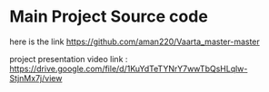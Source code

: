 # Main Project Source code 
here is the link  https://github.com/aman220/Vaarta_master-master

project presentation video link : https://drive.google.com/file/d/1KuYdTeTYNrY7wwTbQsHLqlw-StjnMx7j/view
